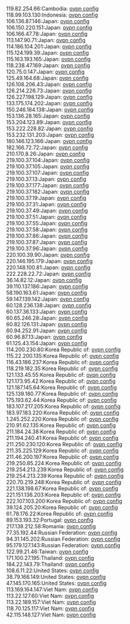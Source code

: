119.82.254.66:Cambodia: [ovpn config](vpn/119_82_254_66.ovpn)  
118.99.103.130:Indonesia: [ovpn config](vpn/118_99_103_130.ovpn)  
106.136.87.146:Japan: [ovpn config](vpn/106_136_87_146.ovpn)  
106.150.220.151:Japan: [ovpn config](vpn/106_150_220_151.ovpn)  
106.166.47.78:Japan: [ovpn config](vpn/106_166_47_78.ovpn)  
113.147.90.71:Japan: [ovpn config](vpn/113_147_90_71.ovpn)  
114.186.104.201:Japan: [ovpn config](vpn/114_186_104_201.ovpn)  
115.124.199.39:Japan: [ovpn config](vpn/115_124_199_39.ovpn)  
115.163.193.165:Japan: [ovpn config](vpn/115_163_193_165.ovpn)  
118.238.47.169:Japan: [ovpn config](vpn/118_238_47_169.ovpn)  
120.75.0.147:Japan: [ovpn config](vpn/120_75_0_147.ovpn)  
125.49.164.68:Japan: [ovpn config](vpn/125_49_164_68.ovpn)  
126.108.206.43:Japan: [ovpn config](vpn/126_108_206_43.ovpn)  
126.214.226.73:Japan: [ovpn config](vpn/126_214_226_73.ovpn)  
126.227.198.129:Japan: [ovpn config](vpn/126_227_198_129.ovpn)  
133.175.174.202:Japan: [ovpn config](vpn/133_175_174_202.ovpn)  
150.246.184.138:Japan: [ovpn config](vpn/150_246_184_138.ovpn)  
153.136.28.165:Japan: [ovpn config](vpn/153_136_28_165.ovpn)  
153.204.123.89:Japan: [ovpn config](vpn/153_204_123_89.ovpn)  
153.222.228.82:Japan: [ovpn config](vpn/153_222_228_82.ovpn)  
153.232.131.203:Japan: [ovpn config](vpn/153_232_131_203.ovpn)  
180.146.123.166:Japan: [ovpn config](vpn/180_146_123_166.ovpn)  
182.166.72.72:Japan: [ovpn config](vpn/182_166_72_72.ovpn)  
210.170.8.26:Japan: [ovpn config](vpn/210_170_8_26.ovpn)  
219.100.37.104:Japan: [ovpn config](vpn/219_100_37_104.ovpn)  
219.100.37.105:Japan: [ovpn config](vpn/219_100_37_105.ovpn)  
219.100.37.107:Japan: [ovpn config](vpn/219_100_37_107.ovpn)  
219.100.37.13:Japan: [ovpn config](vpn/219_100_37_13.ovpn)  
219.100.37.177:Japan: [ovpn config](vpn/219_100_37_177.ovpn)  
219.100.37.182:Japan: [ovpn config](vpn/219_100_37_182.ovpn)  
219.100.37.19:Japan: [ovpn config](vpn/219_100_37_19.ovpn)  
219.100.37.31:Japan: [ovpn config](vpn/219_100_37_31.ovpn)  
219.100.37.49:Japan: [ovpn config](vpn/219_100_37_49.ovpn)  
219.100.37.51:Japan: [ovpn config](vpn/219_100_37_51.ovpn)  
219.100.37.55:Japan: [ovpn config](vpn/219_100_37_55.ovpn)  
219.100.37.58:Japan: [ovpn config](vpn/219_100_37_58.ovpn)  
219.100.37.86:Japan: [ovpn config](vpn/219_100_37_86.ovpn)  
219.100.37.87:Japan: [ovpn config](vpn/219_100_37_87.ovpn)  
219.100.37.96:Japan: [ovpn config](vpn/219_100_37_96.ovpn)  
220.100.39.90:Japan: [ovpn config](vpn/220_100_39_90.ovpn)  
220.146.195.179:Japan: [ovpn config](vpn/220_146_195_179.ovpn)  
220.148.100.81:Japan: [ovpn config](vpn/220_148_100_81.ovpn)  
222.228.22.72:Japan: [ovpn config](vpn/222_228_22_72.ovpn)  
36.14.82.12:Japan: [ovpn config](vpn/36_14_82_12.ovpn)  
39.110.137.186:Japan: [ovpn config](vpn/39_110_137_186.ovpn)  
58.190.163.61:Japan: [ovpn config](vpn/58_190_163_61.ovpn)  
59.147.139.142:Japan: [ovpn config](vpn/59_147_139_142.ovpn)  
60.128.236.138:Japan: [ovpn config](vpn/60_128_236_138.ovpn)  
60.137.36.133:Japan: [ovpn config](vpn/60_137_36_133.ovpn)  
60.65.246.28:Japan: [ovpn config](vpn/60_65_246_28.ovpn)  
60.82.126.131:Japan: [ovpn config](vpn/60_82_126_131.ovpn)  
60.94.252.91:Japan: [ovpn config](vpn/60_94_252_91.ovpn)  
60.96.87.13:Japan: [ovpn config](vpn/60_96_87_13.ovpn)  
61.125.43.154:Japan: [ovpn config](vpn/61_125_43_154.ovpn)  
114.200.230.80:Korea Republic of: [ovpn config](vpn/114_200_230_80.ovpn)  
115.22.200.135:Korea Republic of: [ovpn config](vpn/115_22_200_135.ovpn)  
116.43.186.237:Korea Republic of: [ovpn config](vpn/116_43_186_237.ovpn)  
118.219.182.35:Korea Republic of: [ovpn config](vpn/118_219_182_35.ovpn)  
121.133.45.55:Korea Republic of: [ovpn config](vpn/121_133_45_55.ovpn)  
121.173.95.42:Korea Republic of: [ovpn config](vpn/121_173_95_42.ovpn)  
121.187.145.64:Korea Republic of: [ovpn config](vpn/121_187_145_64.ovpn)  
125.139.180.77:Korea Republic of: [ovpn config](vpn/125_139_180_77.ovpn)  
175.193.62.44:Korea Republic of: [ovpn config](vpn/175_193_62_44.ovpn)  
183.107.217.205:Korea Republic of: [ovpn config](vpn/183_107_217_205.ovpn)  
183.97.183.220:Korea Republic of: [ovpn config](vpn/183_97_183_220.ovpn)  
1.245.252.220:Korea Republic of: [ovpn config](vpn/1_245_252_220.ovpn)  
210.91.62.135:Korea Republic of: [ovpn config](vpn/210_91_62_135.ovpn)  
211.184.24.38:Korea Republic of: [ovpn config](vpn/211_184_24_38.ovpn)  
211.194.240.41:Korea Republic of: [ovpn config](vpn/211_194_240_41.ovpn)  
211.250.230.120:Korea Republic of: [ovpn config](vpn/211_250_230_120.ovpn)  
211.35.225.129:Korea Republic of: [ovpn config](vpn/211_35_225_129.ovpn)  
211.46.200.197:Korea Republic of: [ovpn config](vpn/211_46_200_197.ovpn)  
219.250.85.224:Korea Republic of: [ovpn config](vpn/219_250_85_224.ovpn)  
219.254.213.239:Korea Republic of: [ovpn config](vpn/219_254_213_239.ovpn)  
219.254.213.239:Korea Republic of: [ovpn config](vpn/219_254_213_239.ovpn)  
220.70.219.248:Korea Republic of: [ovpn config](vpn/220_70_219_248.ovpn)  
221.138.198.67:Korea Republic of: [ovpn config](vpn/221_138_198_67.ovpn)  
221.151.136.203:Korea Republic of: [ovpn config](vpn/221_151_136_203.ovpn)  
222.107.103.200:Korea Republic of: [ovpn config](vpn/222_107_103_200.ovpn)  
39.124.205.20:Korea Republic of: [ovpn config](vpn/39_124_205_20.ovpn)  
61.78.176.22:Korea Republic of: [ovpn config](vpn/61_78_176_22.ovpn)  
89.153.193.32:Portugal: [ovpn config](vpn/89_153_193_32.ovpn)  
217.138.212.58:Romania: [ovpn config](vpn/217_138_212_58.ovpn)  
77.35.192.44:Russian Federation: [ovpn config](vpn/77_35_192_44.ovpn)  
94.31.145.202:Russian Federation: [ovpn config](vpn/94_31_145_202.ovpn)  
95.179.127.143:Russian Federation: [ovpn config](vpn/95_179_127_143.ovpn)  
122.99.21.46:Taiwan: [ovpn config](vpn/122_99_21_46.ovpn)  
171.100.27.195:Thailand: [ovpn config](vpn/171_100_27_195.ovpn)  
184.22.143.79:Thailand: [ovpn config](vpn/184_22_143_79.ovpn)  
108.6.11.22:United States: [ovpn config](vpn/108_6_11_22.ovpn)  
38.79.166.149:United States: [ovpn config](vpn/38_79_166_149.ovpn)  
47.145.170.165:United States: [ovpn config](vpn/47_145_170_165.ovpn)  
113.169.164.147:Viet Nam: [ovpn config](vpn/113_169_164_147.ovpn)  
113.22.127.60:Viet Nam: [ovpn config](vpn/113_22_127_60.ovpn)  
113.22.189.157:Viet Nam: [ovpn config](vpn/113_22_189_157.ovpn)  
118.70.125.117:Viet Nam: [ovpn config](vpn/118_70_125_117.ovpn)  
42.115.148.127:Viet Nam: [ovpn config](vpn/42_115_148_127.ovpn)  
